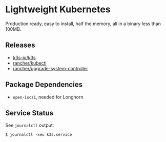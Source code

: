 # Lightweight Kubernetes

Production ready, easy to install, half the memory, all in a binary less than 100MB.

## Releases

- [k3s-io/k3s](https://github.com/k3s-io/k3s/releases)
- [rancher/kubectl](https://hub.docker.com/r/rancher/kubectl/tags)
- [rancher/upgrade-system-controller](https://github.com/rancher/upgrade-system-controller/releases)

## Package Dependencies

- `open-iscsi`, needed for Longhorn

## Service Status

See `journalctl` output:

```shell
$ journalctl -xeu k3s.service
```
